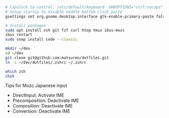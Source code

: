 
```bash
# Capslock to control, /etc/default/keyboard  XKBOPTIONS="ctrl:nocaps"
# Setup startup to disable middle buttom click paste
gsettings set org.gnome.desktop.interface gtk-enable-primary-paste false

# Install packages
sudo apt install zsh git fzf curl htop tmux ibus-mozc
ibus restart
sudo snap install code --classic

mkdir ~/dev
cd ~/dev
git clone git@github.com:matsuren/dotfiles.git
ln -s ~/dev/dotfiles/.zshrc ~/.zshrc

which zsh
chsh
```


Tips for Mozc Japanese input
- DirectInput: Activate IME
- Precomposition: Deactivate IME
- Composition: Deactivate IME
- Conversion: Deactivate IME